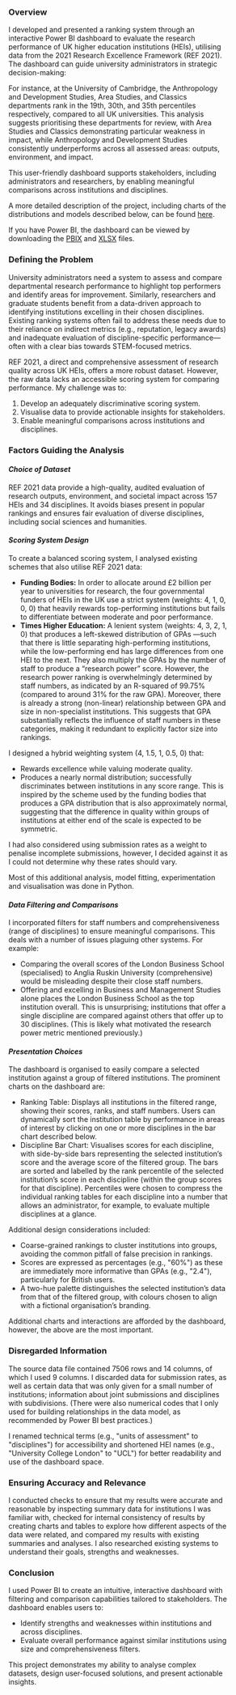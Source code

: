 
<div style="margin-right: 70px;">

### **Overview**

I developed and presented a ranking system through an interactive Power BI dashboard to evaluate the research performance of UK higher education institutions (HEIs), utilising data from the 2021 Research Excellence Framework (REF 2021). The dashboard can guide university administrators in strategic decision-making:

For instance, at the University of Cambridge, the Anthropology and Development Studies, Area Studies, and Classics departments rank in the 19th, 30th, and 35th percentiles respectively, compared to all UK universities. This analysis suggests prioritising these departments for review, with Area Studies and Classics demonstrating particular weakness in impact, while Anthropology and Development Studies consistently underperforms across all assessed areas: outputs, environment, and impact.

This user-friendly dashboard supports stakeholders, including administrators and researchers, by enabling meaningful comparisons across institutions and disciplines.

A more detailed description of the project, including charts of the distributions and models described below, can be found [here](https://github.com/Dank-o/UK-University-Research-Performance-PowerBI/blob/main/detailed_description.ipynb).

If you have Power BI, the dashboard can be viewed by downloading the [PBIX](https://github.com/Dank-o/UK-University-Research-Performance-PowerBI/blob/main/REF%20Dashboard.pbix) and [XLSX](https://github.com/Dank-o/UK-University-Research-Performance-PowerBI/blob/main/REF%202021%20Results%20-%20All%20-%20NO%20HEADER.xlsx) files.

### **Defining the Problem**

University administrators need a system to assess and compare departmental research performance to highlight top performers and identify areas for improvement. Similarly, researchers and graduate students benefit from a data-driven approach to identifying institutions excelling in their chosen disciplines. Existing ranking systems often fail to address these needs due to their reliance on indirect metrics (e.g., reputation, legacy awards) and inadequate evaluation of discipline-specific performance—often with a clear bias towards STEM-focused metrics.

REF 2021, a direct and comprehensive assessment of research quality across UK HEIs, offers a more robust dataset. However, the raw data lacks an accessible scoring system for comparing performance. My challenge was to:

1. Develop an adequately discriminative scoring system.
2. Visualise data to provide actionable insights for stakeholders.
3. Enable meaningful comparisons across institutions and disciplines.

### **Factors Guiding the Analysis**

#### **_Choice of Dataset_**

REF 2021 data provide a high-quality, audited evaluation of research outputs, environment, and societal impact across 157 HEIs and 34 disciplines. It avoids biases present in popular rankings and ensures fair evaluation of diverse disciplines, including social sciences and humanities.

#### **_Scoring System Design_**

To create a balanced scoring system, I analysed existing schemes that also utilise REF 2021 data:

- **Funding Bodies:** In order to allocate around £2 billion per year to universities for research, the four governmental funders of HEIs in the UK use a strict system (weights: 4, 1, 0, 0, 0) that heavily rewards top-performing institutions but fails to differentiate between moderate and poor performance.
- **Times Higher Education:** A lenient system (weights: 4, 3, 2, 1, 0) that produces a left-skewed distribution of GPAs —such that there is little separating high-performing institutions, while the low-performing end has large differences from one HEI to the next. They also multiply the GPAs by the number of staff to produce a “research power” score. However, the research power ranking is overwhelmingly determined by staff numbers, as indicated by an R-squared of 99.75% (compared to around 31% for the raw GPA). Moreover, there is already a strong (non-linear) relationship between GPA and size in non-specialist institutions. This suggests that GPA substantially reflects the influence of staff numbers in these categories, making it redundant to explicitly factor size into rankings.

I designed a hybrid weighting system (4, 1.5, 1, 0.5, 0) that:

- Rewards excellence while valuing moderate quality.
- Produces a nearly normal distribution; successfully discriminates between institutions in any score range. This is inspired by the scheme used by the funding bodies that produces a GPA distribution that is also approximately normal, suggesting that the difference in quality within groups of institutions at either end of the scale is expected to be symmetric.

I had also considered using submission rates as a weight to penalise incomplete submissions, however, I decided against it as I could not determine why these rates should vary.

Most of this additional analysis, model fitting, experimentation and visualisation was done in Python.

#### **_Data Filtering and Comparisons_**

I incorporated filters for staff numbers and comprehensiveness (range of disciplines) to ensure meaningful comparisons. This deals with a number of issues plaguing other systems. For example:

- Comparing the overall scores of the London Business School (specialised) to Anglia Ruskin University (comprehensive) would be misleading despite their close staff numbers.
- Offering and excelling in Business and Management Studies alone places the London Business School as the top institution overall. This is unsurprising; institutions that offer a single discipline are compared against others that offer up to 30 disciplines. (This is likely what motivated the research power metric mentioned previously.)

#### **_Presentation Choices_**

The dashboard is organised to easily compare a selected institution against a group of filtered institutions. The prominent charts on the dashboard are:

- Ranking Table: Displays all institutions in the filtered range, showing their scores, ranks, and staff numbers. Users can dynamically sort the institution table by performance in areas of interest by clicking on one or more disciplines in the bar chart described below.
- Discipline Bar Chart: Visualises scores for each discipline, with side-by-side bars representing the selected institution’s score and the average score of the filtered group. The bars are sorted and labelled by the rank percentile of the selected institution’s score in each discipline (within the group scores for that discipline). Percentiles were chosen to compress the individual ranking tables for each discipline into a number that allows an administrator, for example, to evaluate multiple disciplines at a glance.

Additional design considerations included:

- Coarse-grained rankings to cluster institutions into groups, avoiding the common pitfall of false precision in rankings.
- Scores are expressed as percentages (e.g., "60%") as these are immediately more informative than GPAs (e.g., "2.4"), particularly for British users.
- A two-hue palette distinguishes the selected institution’s data from that of the filtered group, with colours chosen to align with a fictional organisation’s branding.

Additional charts and interactions are afforded by the dashboard, however, the above are the most important.

### **Disregarded Information**

The source data file contained 7506 rows and 14 columns, of which I used 9 columns. I discarded data for submission rates, as well as certain data that was only given for a small number of institutions; information about joint submissions and disciplines with subdivisions. (There were also numerical codes that I only used for building relationships in the data model, as recommended by Power BI best practices.)

I renamed technical terms (e.g., "units of assessment" to "disciplines") for accessibility and shortened HEI names (e.g., "University College London" to "UCL") for better readability and use of the dashboard space.

### **Ensuring Accuracy and Relevance**

I conducted checks to ensure that my results were accurate and reasonable by inspecting summary data for institutions I was familiar with, checked for internal consistency of results by creating charts and tables to explore how different aspects of the data were related, and compared my results with existing summaries and analyses. I also researched existing systems to understand their goals, strengths and weaknesses.

### **Conclusion**

I used Power BI to create an intuitive, interactive dashboard with filtering and comparison capabilities tailored to stakeholders. The dashboard enables users to:

- Identify strengths and weaknesses within institutions and across disciplines.
- Evaluate overall performance against similar institutions using size and comprehensiveness filters.

This project demonstrates my ability to analyse complex datasets, design user-focused solutions, and present actionable insights.

</div>
